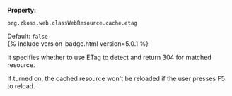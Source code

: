 **Property:**

`org.zkoss.web.classWebResource.cache.etag`

Default: `false`  
{% include version-badge.html version=5.0.1 %}

It specifies whether to use ETag to detect and return 304 for matched
resource.

If turned on, the cached resource won't be reloaded if the user presses
F5 to reload.
